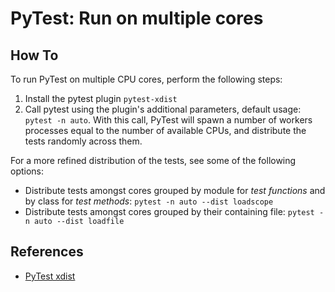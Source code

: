 # PyTest: Run on multiple cores

## How To

To run PyTest on multiple CPU cores, perform the following steps:

1. Install the pytest plugin `pytest-xdist`
2. Call pytest using the plugin's additional parameters, default usage: `pytest -n auto`. With this call, PyTest will spawn a number of workers processes equal to the number of available CPUs, and distribute the tests randomly across them.

For a more refined distribution of the tests, see some of the following options:

- Distribute tests amongst cores grouped by module for _test functions_ and by class for _test methods_: `pytest -n auto --dist loadscope`
- Distribute tests amongst cores grouped by their containing file: `pytest -n auto --dist loadfile`

## References

- [PyTest xdist](https://github.com/pytest-dev/pytest-xdist)